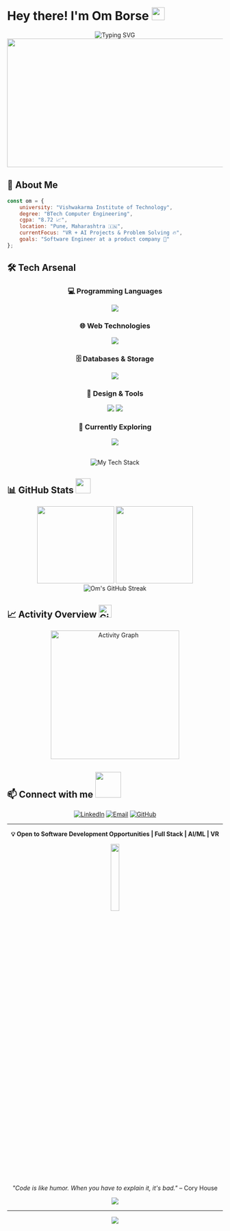 # Hey there! I'm Om Borse <img src="https://raw.githubusercontent.com/MartinHeinz/MartinHeinz/master/wave.gif" width="30px" height="30px" />

<div align="center">
  <img src="https://readme-typing-svg.herokuapp.com?font=Fira+Code&pause=1000&color=58A6FF&center=true&vCenter=true&width=500&lines=BTech+Computer+Engineering;Full+Stack+Developer+%F0%9F%9A%80;Problem+Solver+%F0%9F%A7%A9" alt="Typing SVG" />
</div>

<div align="center">
  <img src="https://media.giphy.com/media/dWesBcTLavkZuG35MI/giphy.gif" width="600" height="300"/>
</div>

## 🚀 About Me

```javascript
const om = {
    university: "Vishwakarma Institute of Technology",
    degree: "BTech Computer Engineering",
    cgpa: "8.72 📈",
    location: "Pune, Maharashtra 🇮🇳",
    currentFocus: "VR + AI Projects & Problem Solving 🔥",
    goals: "Software Engineer at a product company 💼"
};
```

## 🛠️ Tech Arsenal

<div align="center">

### 💻 Programming Languages
<p align="center">
  <img src="https://skillicons.dev/icons?i=java,python,c,js" />
</p>

### 🌐 Web Technologies
<p align="center">
  <img src="https://skillicons.dev/icons?i=html,css,nodejs,bootstrap,tailwind,flask" />
</p>

### 🗄️ Databases & Storage
<p align="center">
  <img src="https://skillicons.dev/icons?i=mysql,mongodb" />
</p>

### 🎨 Design & Tools
<p align="center">
  <img src="https://skillicons.dev/icons?i=figma,git" />
  <img src="https://img.shields.io/badge/Canva-%2300C4CC.svg?style=for-the-badge&logo=Canva&logoColor=white" />
</p>

### 🧠 Currently Exploring
<p align="center">
  <img src="https://skillicons.dev/icons?i=unreal,tensorflow,aws" />
</p>

<br/>

<img src="https://github-readme-tech-stack.vercel.app/api/cards?title=My%20Tech%20Stack&align=center&titleAlign=center&fontSize=20&lineCount=3&theme=github_dark&line1=java,python,c,javascript;&line2=html,css,nodejs,flask,bootstrap;&line3=mysql,mongodb,git,figma,aws;" alt="My Tech Stack" />

</div>

## 📊 GitHub Stats <img src="https://media.giphy.com/media/iY8CRBdQXODJSCERIr/giphy.gif" width="35" height="35">

<div align="center">
  <img height="180em" src="https://github-readme-stats.vercel.app/api?username=Om-Borse26&show_icons=true&theme=tokyonight&include_all_commits=true&count_private=true&hide_border=true"/>
  <img height="180em" src="https://github-readme-stats.vercel.app/api/top-langs/?username=Om-Borse26&layout=compact&langs_count=8&theme=tokyonight&hide_border=true"/>
</div>

<div align="center">
  <img src="https://github-readme-streak-stats.herokuapp.com?user=Om-Borse26&theme=tokyonight&hide_border=true" alt="Om's GitHub Streak" />
</div>

## 📈 Activity Overview <img src="https://media.giphy.com/media/W5eoZHPpUx9sapR0eu/giphy.gif" width="30px" alt="Git"/>

<div align="center">
  <img src="https://github-readme-activity-graph.vercel.app/graph?username=Om-Borse26&theme=tokyo-night&hide_border=true&area=true&custom_title=Contribution%20Graph" height="300" alt="Activity Graph" />
</div>

## 📫 Connect with me <img src="https://media.giphy.com/media/LnQjpWaON8nhr21vNW/giphy.gif" width="60">

<div align="center">

[![LinkedIn](https://img.shields.io/badge/-LinkedIn-0077B5?style=for-the-badge&logo=linkedin&logoColor=white)](https://linkedin.com/in/om-borse-592a0225b)
[![Email](https://img.shields.io/badge/-Email-D14836?style=for-the-badge&logo=gmail&logoColor=white)](mailto:omborse1618@gmail.com)
[![GitHub](https://img.shields.io/badge/-GitHub-181717?style=for-the-badge&logo=github&logoColor=white)](https://github.com/Om-Borse26)

</div>

---

<div align="center">
  
**💡 Open to Software Development Opportunities | Full Stack | AI/ML | VR**

<img src="https://media.giphy.com/media/jpVnC65DmYeyRL4LHS/giphy.gif" width="20%" height="20%"/>

*"Code is like humor. When you have to explain it, it's bad."* – Cory House

<img src="https://komarev.com/ghpvc/?username=Om-Borse26&color=blueviolet&style=flat-square&label=Profile+Views" />

</div>

---

<div align="center">
  <img src="https://capsule-render.vercel.app/api?type=waving&color=gradient&height=60&section=footer"/>
</div>
